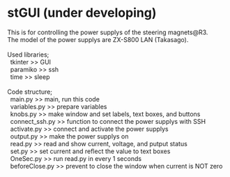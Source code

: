 # stGUI (under developing)
This is for controlling the power supplys of the steering magnets@R3.<br>
The model of the power supplys are ZX-S800 LAN (Takasago).<br>
<br>
Used libraries;<br>
&ensp;tkinter >> GUI<br>
&ensp;paramiko >> ssh<br>
&ensp;time >> sleep<br>
<br>
Code structure;<br>
&ensp;main.py >> main, run this code<br>
&ensp;variables.py >> prepare variables<br>
&ensp;knobs.py >> make window and set labels, text boxes, and buttons<br>
&ensp;connect_ssh.py >> function to connect the power supplys with SSH<br>
&ensp;activate.py >> connect and activate the power supplys<br>
&ensp;output.py >> make the power supplys on<br>
&ensp;read.py >> read and show current, voltage, and putput status<br>
&ensp;set.py >> set current and reflect the value to text boxes<br>
&ensp;OneSec.py >> run read.py in every 1 seconds<br>
&ensp;beforeClose.py >> prevent to close the window when current is NOT zero<br>